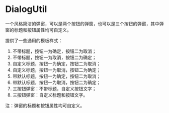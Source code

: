 # DialogUtil
一个风格简洁的弹窗，可以是两个按钮的弹窗，也可以是三个按钮的弹窗，其中弹窗的标题和按钮属性均可自定义。

提供了一些通用的模板样式：
1. 不带标题，按钮一为确定，按钮二为取消；
2. 不带标题，按钮一为取消，按钮二为确定；
3. 自定义标题，按钮一为确定，按钮二为取消；
4. 自定义标题，按钮一为取消，按钮二为确定；
5. 带默认标题，按钮一为确定，按钮二为取消；
6. 带默认标题，按钮一为取消，按钮二为确定；
7. 三按钮弹窗：不带标题，自定义按钮文字；
8. 三按钮弹窗：自定义标题和按钮文字。

注：弹窗的标题和按钮属性均可自定义。
